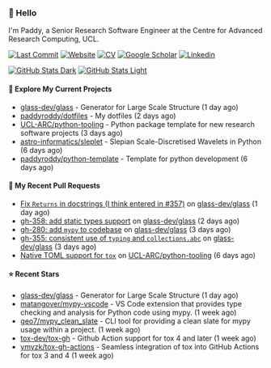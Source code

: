 ### 👋 Hello

I'm Paddy, a Senior Research Software Engineer at the Centre for Advanced
Research Computing, UCL.

[![Last Commit](https://img.shields.io/github/last-commit/paddyroddy/paddyroddy/main?label=updated)](https://github.com/paddyroddy)
[![Website](https://img.shields.io/badge/GitHub%20Pages-222?logo=githubpages&logoColor=fff&style=for-the-badge&style=flat)](https://paddyroddy.github.io)
[![CV](https://img.shields.io/badge/CV-PDF-pink.svg)](https://paddyroddy.github.io/cv)
[![Google Scholar](https://img.shields.io/badge/Google%20Scholar-4285F4?logo=googlescholar&logoColor=fff&style=for-the-badge&style=flat)](https://scholar.google.com/citations?user=OFigHUwAAAAJ)
[![Linkedin](https://img.shields.io/badge/LinkedIn-0A66C2?logo=linkedin&logoColor=fff&style=for-the-badge&style=flat)](https://www.linkedin.com/in/patrickjamesroddy)

[![GitHub Stats Dark](https://github-readme-stats-paddyroddy.vercel.app/api?username=paddyroddy&disable_animations=true&hide_border=true&hide_title=true&include_all_commits=true&rank_icon=github&show=prs_merged,reviews&show_icons=true&theme=tokyonight)](https://github.com/paddyroddy/paddyroddy#gh-dark-mode-only)
[![GitHub Stats Light](https://github-readme-stats-paddyroddy.vercel.app/api?username=paddyroddy&disable_animations=true&hide_border=true&hide_title=true&include_all_commits=true&rank_icon=github&show=prs_merged,reviews&show_icons=true&theme=default)](https://github.com/paddyroddy/paddyroddy#gh-light-mode-only)

#### 👷 Explore My Current Projects

- [glass-dev/glass](https://github.com/glass-dev/glass) - Generator for Large Scale Structure
  (1 day ago)
- [paddyroddy/dotfiles](https://github.com/paddyroddy/dotfiles) - My dotfiles
  (2 days ago)
- [UCL-ARC/python-tooling](https://github.com/UCL-ARC/python-tooling) - Python package template for new research software projects
  (3 days ago)
- [astro-informatics/sleplet](https://github.com/astro-informatics/sleplet) - Slepian Scale-Discretised Wavelets in Python
  (6 days ago)
- [paddyroddy/python-template](https://github.com/paddyroddy/python-template) - Template for python development
  (6 days ago)

#### 🔨 My Recent Pull Requests

- [Fix `Returns` in docstrings (I think entered in #357)](https://github.com/glass-dev/glass/pull/373) on [glass-dev/glass](https://github.com/glass-dev/glass)
  (1 day ago)
- [gh-358: add static types support](https://github.com/glass-dev/glass/pull/368) on [glass-dev/glass](https://github.com/glass-dev/glass)
  (2 days ago)
- [gh-280: add `mypy` to codebase](https://github.com/glass-dev/glass/pull/359) on [glass-dev/glass](https://github.com/glass-dev/glass)
  (3 days ago)
- [gh-355: consistent use of `typing` and `collections.abc`](https://github.com/glass-dev/glass/pull/356) on [glass-dev/glass](https://github.com/glass-dev/glass)
  (3 days ago)
- [Native TOML support for `tox`](https://github.com/UCL-ARC/python-tooling/pull/460) on [UCL-ARC/python-tooling](https://github.com/UCL-ARC/python-tooling)
  (6 days ago)

#### ⭐ Recent Stars

- [glass-dev/glass](https://github.com/glass-dev/glass) - Generator for Large Scale Structure
  (1 day ago)
- [matangover/mypy-vscode](https://github.com/matangover/mypy-vscode) - VS Code extension that provides type checking and analysis for Python code using mypy.
  (1 week ago)
- [geo7/mypy_clean_slate](https://github.com/geo7/mypy_clean_slate) - CLI tool for providing a clean slate for mypy usage within a project.
  (1 week ago)
- [tox-dev/tox-gh](https://github.com/tox-dev/tox-gh) - Github Action support for tox 4 and later
  (1 week ago)
- [ymyzk/tox-gh-actions](https://github.com/ymyzk/tox-gh-actions) - Seamless integration of tox into GitHub Actions for tox 3 and 4
  (1 week ago)
